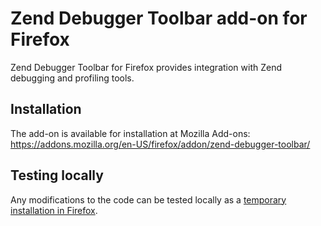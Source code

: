 # Zend Debugger Toolbar add-on for Firefox

Zend Debugger Toolbar for Firefox provides integration with Zend debugging and profiling tools.

## Installation

The add-on is available for installation at Mozilla Add-ons: https://addons.mozilla.org/en-US/firefox/addon/zend-debugger-toolbar/

## Testing locally

Any modifications to the code can be tested locally as a [temporary installation in Firefox](https://developer.mozilla.org/en-US/Add-ons/WebExtensions/Temporary_Installation_in_Firefox).
